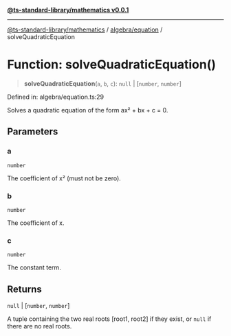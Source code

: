[**@ts-standard-library/mathematics v0.0.1**](../../../README.md)

***

[@ts-standard-library/mathematics](../../../README.md) / [algebra/equation](../README.md) / solveQuadraticEquation

# Function: solveQuadraticEquation()

> **solveQuadraticEquation**(`a`, `b`, `c`): `null` \| \[`number`, `number`\]

Defined in: algebra/equation.ts:29

Solves a quadratic equation of the form ax² + bx + c = 0.

## Parameters

### a

`number`

The coefficient of x² (must not be zero).

### b

`number`

The coefficient of x.

### c

`number`

The constant term.

## Returns

`null` \| \[`number`, `number`\]

A tuple containing the two real roots [root1, root2] if they exist, or `null` if there are no real roots.
